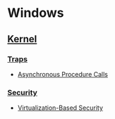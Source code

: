 # Windows
## [Kernel](Kernel/README.md)
### [Traps](Kernel/Traps/README.md)
- [Asynchronous Procedure Calls](Kernel/Traps/Asynchronous%20Procedure%20Calls.md)

### [Security](Kernel/Security/README.md)
- [Virtualization-Based Security](Kernel/Security/Virtualization-Based%20Security.md)
